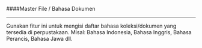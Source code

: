 ####Master File / Bahasa Dokumen
<hr>
Gunakan fitur ini untuk mengisi daftar bahasa koleksi/dokumen yang tersedia di perpustakaan.
Misal: Bahasa Indonesia, Bahasa Inggris, Bahasa Perancis, Bahasa Jawa dll.
